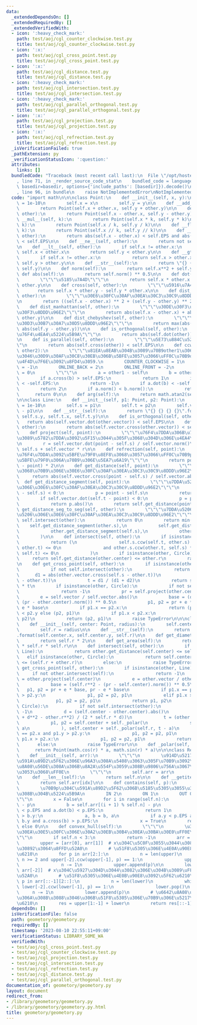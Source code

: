 ```yaml
---
data:
  _extendedDependsOn: []
  _extendedRequiredBy: []
  _extendedVerifiedWith:
  - icon: ':heavy_check_mark:'
    path: test/aoj/cgl_counter_clockwise.test.py
    title: test/aoj/cgl_counter_clockwise.test.py
  - icon: ':x:'
    path: test/aoj/cgl_cross_point.test.py
    title: test/aoj/cgl_cross_point.test.py
  - icon: ':x:'
    path: test/aoj/cgl_distance.test.py
    title: test/aoj/cgl_distance.test.py
  - icon: ':heavy_check_mark:'
    path: test/aoj/cgl_intersection.test.py
    title: test/aoj/cgl_intersection.test.py
  - icon: ':heavy_check_mark:'
    path: test/aoj/cgl_parallel_orthogonal.test.py
    title: test/aoj/cgl_parallel_orthogonal.test.py
  - icon: ':x:'
    path: test/aoj/cgl_projection.test.py
    title: test/aoj/cgl_projection.test.py
  - icon: ':x:'
    path: test/aoj/cgl_refrection.test.py
    title: test/aoj/cgl_refrection.test.py
  _isVerificationFailed: true
  _pathExtension: py
  _verificationStatusIcon: ':question:'
  attributes:
    links: []
  bundledCode: "Traceback (most recent call last):\n  File \"/opt/hostedtoolcache/PyPy/3.7.13/x64/site-packages/onlinejudge_verify/documentation/build.py\"\
    , line 71, in _render_source_code_stat\n    bundled_code = language.bundle(stat.path,\
    \ basedir=basedir, options={'include_paths': [basedir]}).decode()\n  File \"/opt/hostedtoolcache/PyPy/3.7.13/x64/site-packages/onlinejudge_verify/languages/python.py\"\
    , line 96, in bundle\n    raise NotImplementedError\nNotImplementedError\n"
  code: "import math\n\n\nclass Point:\n    def __init__(self, x, y):\n        self.EPS\
    \ = 1e-10\n        self.x = x\n        self.y = y\n\n    def __add__(self, other):\n\
    \        return Point(self.x + other.x, self.y + other.y)\n\n    def __sub__(self,\
    \ other):\n        return Point(self.x - other.x, self.y - other.y)\n\n    def\
    \ __mul__(self, k):\n        return Point(self.x * k, self.y * k)\n\n    def __truediv__(self,\
    \ k):\n        return Point(self.x / k, self.y / k)\n\n    def __floordiv__(self,\
    \ k):\n        return Point(self.x // k, self.y // k)\n\n    def __eq__(self,\
    \ other):\n        return abs(self.x - other.x) < self.EPS and abs(self.y - other.y)\
    \ < self.EPS\n\n    def __ne__(self, other):\n        return not self.__eq__(other)\n\
    \n    def __lt__(self, other):\n        if self.x != other.x:\n            return\
    \ self.x < other.x\n        return self.y < other.y\n\n    def __gt__(self, other):\n\
    \        if self.x != other.x:\n            return self.x > other.x\n        return\
    \ self.y > other.y\n\n    def __str__(self):\n        return \"{} {}\".format(self.x,\
    \ self.y)\n\n    def norm(self):\n        return self.x**2 + self.y**2\n\n   \
    \ def abs(self):\n        return self.norm() ** 0.5\n\n    def dot(self, other):\n\
    \        \"\"\"\u5185\u7A4D\"\"\"\n        return self.x * other.x + self.y *\
    \ other.y\n\n    def cross(self, other):\n        \"\"\"\u5916\u7A4D\"\"\"\n \
    \       return self.x * other.y - self.y * other.x\n\n    def dist_euclid(self,\
    \ other):\n        \"\"\"\u30E6\u30FC\u30AF\u30EA\u30C3\u30C9\u8DDD\u96E2\"\"\"\
    \n        return ((self.x - other.x) ** 2 + (self.y - other.y) ** 2) ** 0.5\n\n\
    \    def dist_manhattan(self, other):\n        \"\"\"\u30DE\u30F3\u30CF\u30C3\u30BF\
    \u30F3\u8DDD\u96E2\"\"\"\n        return abs(self.x - other.x) + abs(self.y -\
    \ other.y)\n\n    def dist_chebyshev(self, other):\n        \"\"\"\u30C1\u30A7\
    \u30D3\u30B7\u30A7\u30D5\u8DDD\u96E2\"\"\"\n        return max(abs(self.x - other.x),\
    \ abs(self.y - other.y))\n\n    def is_orthogonal(self, other):\n        \"\"\"\
    \u76F4\u4EA4\u5224\u5B9A\"\"\"\n        return abs(self.dot(other)) < self.EPS\n\
    \n    def is_parallel(self, other):\n        \"\"\"\u5E73\u884C\u5224\u5B9A\"\"\
    \"\n        return abs(self.cross(other)) < self.EPS\n\n    def ccw(self, other1,\
    \ other2):\n        \"\"\"\u81EA\u8EAB\u304B\u3089\u70B9other1\u306B\u5411\u304B\
    \u3046\u30D9\u30AF\u30C8\u30EB\u306B\u5BFE\u3057\u3066\uFF0C\u70B9other2\u306E\
    \u4F4D\u7F6E\u3092\u8FD4\u3059.\n        COUNTER_CLOCKWISE = 1\n        CLOCKWISE\
    \ = -1\n        ONLINE_BACK = 2\n        ONLINE_FRONT = -2\n        ON_SEGMENT\
    \ = 0\n        \"\"\"\n        a = other1 - self\n        b = other2 - self\n\
    \        if a.cross(b) > self.EPS:\n            return 1\n        if a.cross(b)\
    \ < -self.EPS:\n            return -1\n        if a.dot(b) < -self.EPS:\n    \
    \        return 2\n        if a.norm() < b.norm():\n            return -2\n  \
    \      return 0\n\n    def arg(self):\n        return math.atan2(self.y, self.x)\n\
    \n\nclass Line:\n    def __init__(self, p1: Point, p2: Point):\n        self.EPS\
    \ = 1e-10\n        self.s = p1\n        self.t = p2\n        self.vector = p2\
    \ - p1\n\n    def __str__(self):\n        return \"{} {} {} {}\".format(self.s.x,\
    \ self.s.y, self.t.x, self.t.y)\n\n    def is_orthogonal(self, other):\n     \
    \   return abs(self.vector.dot(other.vector)) < self.EPS\n\n    def is_parallel(self,\
    \ other):\n        return abs(self.vector.cross(other.vector)) < self.EPS\n\n\
    \    def project(self, point):\n        \"\"\"\u76F4\u7DDA\u306B\u70B9point\u304B\
    \u3089\u5782\u7DDA\u3092\u5F15\u3044\u305F\u3068\u304D\u306E\u4EA4\u70B9\"\"\"\
    \n        r = self.vector.dot(point - self.s) / self.vector.norm()\n        return\
    \ self.s + self.vector * r\n\n    def refrection(self, point):\n        \"\"\"\
    \u76F4\u7DDA\u3092\u5BFE\u79F0\u8EF8\u3068\u3057\u3066\uFF0C\u70B9point\u3068\u7DDA\
    \u5BFE\u79F0\u306A\u70B9\u306E\u5EA7\u6A19\"\"\"\n        return point + (self.project(point)\
    \ - point) * 2\n\n    def get_distance(self, point):\n        \"\"\"\u76F4\u7DDA\
    \u3068\u70B9\u306E\u30E6\u30FC\u30AF\u30EA\u30C3\u30C9\u8DDD\u96E2\"\"\"\n   \
    \     return abs(self.vector.cross(point - self.s) / self.vector.abs())\n\n  \
    \  def get_distance_segment(self, point):\n        \"\"\"\u7DDA\u5206\u3068\u70B9\
    \u306E\u30E6\u30FC\u30AF\u30EA\u30C3\u30C9\u8DDD\u96E2\"\"\"\n        if self.vector.dot(point\
    \ - self.s) < 0:\n            p = point - self.s\n            return p.abs()\n\
    \        if self.vector.dot(self.t - point) < 0:\n            p = point - self.t\n\
    \            return p.abs()\n        return self.get_distance(point)\n\n    def\
    \ get_distance_seg_to_seg(self, other):\n        \"\"\"\u7DDA\u5206\u3068\u7DDA\
    \u5206\u306E\u30E6\u30FC\u30AF\u30EA\u30C3\u30C9\u8DDD\u96E2\"\"\"\n        if\
    \ self.intersect(other):\n            return 0\n        return min(\n        \
    \    self.get_distance_segment(other.s),\n            self.get_distance_segment(other.t),\n\
    \            other.get_distance_segment(self.s),\n            other.get_distance_segment(self.t),\n\
    \        )\n\n    def intersect(self, other):\n        if isinstance(other, Line):\n\
    \            return (\n                self.s.ccw(self.t, other.s) * self.s.ccw(self.t,\
    \ other.t) <= 0\n                and other.s.ccw(other.t, self.s) * other.s.ccw(other.t,\
    \ self.t) <= 0\n            )\n        if isinstance(other, Circle):\n       \
    \     return self.get_distance(other.center) <= other.r\n        raise TypeError\n\
    \n    def get_cross_point(self, other):\n        if isinstance(other, Line):\n\
    \            if not self.intersect(other):\n                return -1\n      \
    \      d1 = abs(other.vector.cross(self.s - other.t))\n            d2 = abs(other.vector.cross(self.t\
    \ - other.t))\n            t = d1 / (d1 + d2)\n            return self.s + (self.vector)\
    \ * t\n        if isinstance(other, Circle):\n            if not self.intersect(other):\n\
    \                return -1\n            pr = self.project(other.center)\n    \
    \        e = self.vector / self.vector.abs()\n            base = (other.r**2 -\
    \ (pr - other.center).norm()) ** 0.5\n            p1, p2 = pr + e * base, pr -\
    \ e * base\n            if p1.x == p2.x:\n                return (p1, p2) if p1.y\
    \ < p2.y else (p2, p1)\n            if p1.x < p2.x:\n                return (p1,\
    \ p2)\n            return (p2, p1)\n        raise TypeError\n\n\nclass Circle:\n\
    \    def __init__(self, center: Point, radius):\n        self.center = center\n\
    \        self.r = radius\n\n    def __str__(self):\n        return \"{} {} {}\"\
    .format(self.center.x, self.center.y, self.r)\n\n    def get_diameter(self):\n\
    \        return self.r * 2\n\n    def get_area(self):\n        return math.pi\
    \ * self.r * self.r\n\n    def intersect(self, other):\n        if isinstance(other,\
    \ Line):\n            return other.get_distance(self.center) <= self.r\n     \
    \   elif isinstance(other, Circle):\n            return self.center.dist_euclid(other.center)\
    \ <= (self.r + other.r)\n        else:\n            raise TypeError\n\n    def\
    \ get_cross_point(self, other):\n        if isinstance(other, Line):\n       \
    \     if not other.intersect(self):\n                return -1\n            pr\
    \ = other.project(self.center)\n            e = other.vector / other.vector.abs()\n\
    \            base = (self.r**2 - (pr - self.center).norm()) ** 0.5\n         \
    \   p1, p2 = pr + e * base, pr - e * base\n            if p1.x == p2.x and p1.y\
    \ > p2.y:\n                p1, p2 = p2, p1\n            elif p1.x > p2.x:\n  \
    \              p1, p2 = p2, p1\n            return p1, p2\n        elif isinstance(other,\
    \ Circle):\n            if not self.intersect(other):\n                return\
    \ -1\n            d = (self.center - other.center).abs()\n            a = math.acos((self.r**2\
    \ + d**2 - other.r**2) / (2 * self.r * d))\n            t = (other.center - self.center).arg()\n\
    \            p1, p2 = self.center + self._polar(\n                self.r, t +\
    \ a\n            ), self.center + self._polar(self.r, t - a)\n            if p1.x\
    \ == p2.x and p1.y > p2.y:\n                p1, p2 = p2, p1\n            elif\
    \ p1.x > p2.x:\n                p1, p2 = p2, p1\n            return p1, p2\n \
    \       else:\n            raise TypeError\n\n    def _polar(self, a, r):\n  \
    \      return Point(math.cos(r) * a, math.sin(r) * a)\n\n\nclass Rectangle:\n\
    \    def __init__(self, arr):\n        \"\"\"\n        \u914D\u5217arr\u306F\uFF0C\
    \u591A\u89D2\u5F62\u306E\u96A3\u308A\u5408\u3063\u305F\u70B9\u3092\u53CD\u6642\
    \u8A08\u56DE\u308A\u306B\u8A2A\u554F\u3059\u308B\u9806\u756A\u3067\u3042\u308B\
    \u3053\u3068\uFF0E\n        \"\"\"\n        self.arr = arr\n        self.n = len(arr)\n\
    \n    def __len__(self):\n        return self.n\n\n    def __getitem__(self, idx):\n\
    \        return self.arr[idx]\n\n    def contains(self, p):\n        \"\"\"\n\
    \        \u70B9p\u304C\u591A\u89D2\u5F62\u306B\u5185\u5305\u3055\u308C\u3066\u3044\
    \u308B\u304B\u5224\u5B9A\n        IN 2\n        ON 1\n        OUT 0\n        \"\
    \"\"\n        x = False\n        for i in range(self.n):\n            a = self.arr[i]\
    \ - p\n            b = self.arr[(i + 1) % self.n] - p\n            if abs(a.cross(b))\
    \ < p.EPS and a.dot(b) < p.EPS:\n                return 1\n            if a.y\
    \ > b.y:\n                a, b = b, a\n            if a.y < p.EPS and p.EPS <\
    \ b.y and a.cross(b) > p.EPS:\n                x = True\n        return 2 if x\
    \ else 0\n\n    def convex_hull(self):\n        \"\"\"\n        \u30A2\u30F3\u30C9\
    \u30EA\u30E5\u30FC\u306E\u30A2\u30EB\u30B4\u30EA\u30BA\u30E0\uFF0E\n        \"\
    \"\"\n        if self.n < 3:\n            return -1\n        arr = sorted(self.arr)\n\
    \        upper = [arr[0], arr[1]]  # x\u304C\u5C0F\u3055\u3044\u3082\u306E\u304B\
    \u30892\u3064\u8FFD\u52A0\n        # \u51F8\u5305\u306E\u4E0A\u90E8\u3092\u5F62\
    \u6210\n        for p in arr[2:]:\n            n = len(upper)\n            while\
    \ n >= 2 and upper[-2].ccw(upper[-1], p) == 1:\n                upper.pop()\n\
    \                n -= 1\n            upper.append(p)\n\n        lower = [arr[-1],\
    \ arr[-2]]  # x\u304C\u5927\u304D\u3044\u3082\u306E\u304B\u3089\uFF12\u3064\u8FFD\
    \u52A0\n        # \u51F8\u5305\u306E\u4E0B\u90E8\u3092\u5F62\u6210\n        for\
    \ p in arr[::-1][2::]:\n            n = len(lower)\n            while n >= 2 and\
    \ lower[-2].ccw(lower[-1], p) == 1:\n                lower.pop()\n           \
    \     n -= 1\n            lower.append(p)\n        # \u6642\u8A08\u56DE\u308A\u306B\
    \u306A\u308B\u3088\u3046\u306B\u51F8\u5305\u306E\u70B9\u306E\u5217\u3092\u5F62\
    \u6210\n        res = upper[1:-1] + lower\n        return res[::-1]\n"
  dependsOn: []
  isVerificationFile: false
  path: geometory/geometory.py
  requiredBy: []
  timestamp: '2023-08-10 22:55:11+09:00'
  verificationStatus: LIBRARY_SOME_WA
  verifiedWith:
  - test/aoj/cgl_cross_point.test.py
  - test/aoj/cgl_counter_clockwise.test.py
  - test/aoj/cgl_projection.test.py
  - test/aoj/cgl_intersection.test.py
  - test/aoj/cgl_refrection.test.py
  - test/aoj/cgl_distance.test.py
  - test/aoj/cgl_parallel_orthogonal.test.py
documentation_of: geometory/geometory.py
layout: document
redirect_from:
- /library/geometory/geometory.py
- /library/geometory/geometory.py.html
title: geometory/geometory.py
---
```

